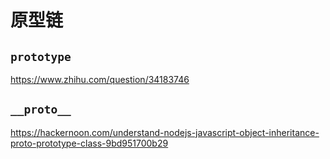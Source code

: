 # 原型链

## `prototype`
https://www.zhihu.com/question/34183746

## `__proto__`
https://hackernoon.com/understand-nodejs-javascript-object-inheritance-proto-prototype-class-9bd951700b29